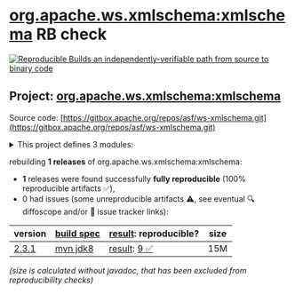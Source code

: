 [org.apache.ws.xmlschema:xmlschema](https://central.sonatype.com/artifact/org.apache.ws.xmlschema/xmlschema/versions) RB check
=======

[![Reproducible Builds](https://reproducible-builds.org/images/logos/rb.svg) an independently-verifiable path from source to binary code](https://reproducible-builds.org/)

## Project: [org.apache.ws.xmlschema:xmlschema](https://central.sonatype.com/artifact/org.apache.ws.xmlschema/xmlschema/versions)

Source code: [https://gitbox.apache.org/repos/asf/ws-xmlschema.git](https://gitbox.apache.org/repos/asf/ws-xmlschema.git)

<details><summary>This project defines 3 modules:</summary>

* [org.apache.ws.xmlschema:xmlschema](https://central.sonatype.com/artifact/org.apache.ws.xmlschema/xmlschema/2.3.1)
* [org.apache.ws.xmlschema:xmlschema-core](https://central.sonatype.com/artifact/org.apache.ws.xmlschema/xmlschema-core/2.3.1)
* [org.apache.ws.xmlschema:xmlschema-walker](https://central.sonatype.com/artifact/org.apache.ws.xmlschema/xmlschema-walker/2.3.1)
</details>

rebuilding **1 releases** of org.apache.ws.xmlschema:xmlschema:
- **1** releases were found successfully **fully reproducible** (100% reproducible artifacts :white_check_mark:),
- 0 had issues (some unreproducible artifacts :warning:, see eventual :mag: diffoscope and/or :memo: issue tracker links):

| version | [build spec](/BUILDSPEC.md) | [result](https://reproducible-builds.org/docs/jvm/): reproducible? | size |
| -- | --------- | ------ | -- |
| [2.3.1](https://central.sonatype.com/artifact/org.apache.ws.xmlschema/xmlschema/2.3.1/pom) | [mvn jdk8](xmlschema-2.3.1.buildspec) | [result](xmlschema-2.3.1.buildinfo): [9 :white_check_mark: ](xmlschema-2.3.1.buildcompare) | 15M |

<i>(size is calculated without javadoc, that has been excluded from reproducibility checks)</i>
